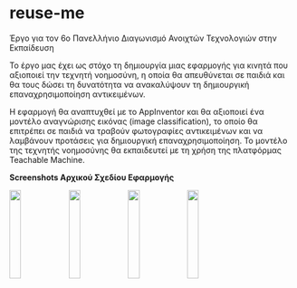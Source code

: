 # reuse-me
Έργο για τον 6ο Πανελλήνιο Διαγωνισμό Ανοιχτών Τεχνολογιών στην Εκπαίδευση

Το έργο μας έχει ως στόχο τη δημιουργία μιας εφαρμογής για κινητά που αξιοποιεί την τεχνητή νοημοσύνη, η οποία θα απευθύνεται σε παιδιά και θα τους δώσει τη δυνατότητα να ανακαλύψουν τη δημιουργική επαναχρησιμοποίηση αντικειμένων. 

Η εφαρμογή θα αναπτυχθεί με το AppInventor και θα αξιοποιεί ένα μοντέλο αναγνώρισης εικόνας (image classification), το οποίο θα επιτρέπει σε παιδιά να τραβούν φωτογραφίες αντικειμένων και να λαμβάνουν προτάσεις για δημιουργική επαναχρησιμοποίηση. Το μοντέλο της τεχνητής νοημοσύνης θα εκπαιδευτεί με τη χρήση της πλατφόρμας Teachable Machine.

<strong>Screenshots Αρχικού Σχεδίου Εφαρμογής</strong>

<img src="https://github.com/malenadipla/reuse-me/assets/158208799/6427743a-59ad-4618-9998-2a28bdf229ab" width=20% height=20%>
<img src="https://github.com/malenadipla/reuse-me/assets/158208799/78a58725-b267-46da-81c6-bc246ee27d03" width=20% height=20%>
<img src="https://github.com/malenadipla/reuse-me/assets/158208799/7afa2d23-0775-4fb0-a2eb-6a8006559c39" width=20% height=20%>
<img src="https://github.com/malenadipla/reuse-me/assets/158208799/b32405dc-a7a1-46c8-8d4d-959b090e7a05" width=20% height=20%>
